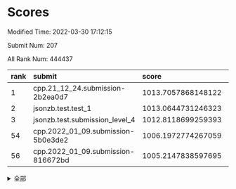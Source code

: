 # Scores

Modified Time: 2022-03-30 17:12:15

Submit Num: 207

All Rank Num: 444437

| rank |               submit               |       score        |       sigma        | pk_num |
| :--- | :--------------------------------- | :----------------- | :----------------- | :----- |
| 1    | cpp.21_12_24.submission-2b2ea0d7   | 1013.7057868148122 | 0.810504319789485  | 8586   |
| 2    | jsonzb.test.test_1                 | 1013.0644731246323 | 0.8235808156575418 | 8587   |
| 3    | jsonzb.test.submission_level_4     | 1012.8118699259393 | 0.8317039518015439 | 8588   |
| 54   | cpp.2022_01_09.submission-5b0e3de2 | 1006.1972774267059 | 0.7220346719286806 | 8587   |
| 56   | cpp.2022_01_09.submission-816672bd | 1005.2147838597695 | 0.7312484934955089 | 8588   |


<details>
<summary>全部</summary>

| rank |                 submit                 |       score        |       sigma        | pk_num |
| :--- | :------------------------------------- | :----------------- | :----------------- | :----- |
| 1    | cpp.21_12_24.submission-2b2ea0d7       | 1013.7057868148122 | 0.810504319789485  | 8586   |
| 2    | jsonzb.test.test_1                     | 1013.0644731246323 | 0.8235808156575418 | 8587   |
| 3    | jsonzb.test.submission_level_4         | 1012.8118699259393 | 0.8317039518015439 | 8588   |
| 4    | gobigger.level_3.submission_level_3_17 | 1011.378870794999  | 0.7749929710604436 | 8585   |
| 5    | gobigger.level_3.submission_level_3_25 | 1011.0245566213185 | 0.782193371496912  | 8588   |
| 6    | gobigger.level_3.submission_level_3_33 | 1010.9949436037723 | 0.7712863451323263 | 8590   |
| 7    | gobigger.level_3.submission_level_3_13 | 1010.9242421298414 | 0.7866027300993075 | 8588   |
| 8    | gobigger.level_3.submission_level_3_22 | 1010.8577168099105 | 0.7888213830354942 | 8585   |
| 9    | gobigger.level_3.submission_level_3_4  | 1010.8550196147953 | 0.7610016984104907 | 8590   |
| 10   | gobigger.level_3.submission_level_3_5  | 1010.7870137790642 | 0.7575038233523232 | 8587   |
| 11   | gobigger.level_3.submission_level_3_29 | 1010.7385936087519 | 0.7452659646962799 | 8590   |
| 12   | gobigger.level_3.submission_level_3_39 | 1010.73799453857   | 0.7638637669813512 | 8590   |
| 13   | gobigger.level_3.submission_level_3_15 | 1010.5969820965655 | 0.7603905424376713 | 8591   |
| 14   | gobigger.level_3.submission_level_3_11 | 1010.5324434370668 | 0.7650766755830224 | 8588   |
| 15   | gobigger.level_3.submission_level_3_8  | 1010.5317014369776 | 0.7472312019967213 | 8589   |
| 16   | gobigger.level_3.submission_level_3_41 | 1010.5259669277388 | 0.7708250411502905 | 8592   |
| 17   | gobigger.level_3.submission_level_3_24 | 1010.4972381904165 | 0.764822775884225  | 8586   |
| 18   | gobigger.level_3.submission_level_3_0  | 1010.4306454166465 | 0.7913988208548055 | 8586   |
| 19   | gobigger.level_3.submission_level_3_47 | 1010.3633732402169 | 0.747566303123704  | 8583   |
| 20   | gobigger.level_3.submission_level_3_18 | 1010.2703172262861 | 0.7711995767434404 | 8595   |
| 21   | gobigger.level_3.submission_level_3_36 | 1010.2536294272531 | 0.7536653254070074 | 8590   |
| 22   | gobigger.level_3.submission_level_3_32 | 1010.1923871469016 | 0.7779890059123331 | 8590   |
| 23   | gobigger.level_3.submission_level_3_35 | 1010.14077851305   | 0.7672371824397411 | 8585   |
| 24   | gobigger.level_3.submission_level_3_40 | 1009.9801765473263 | 0.7961027123083538 | 8589   |
| 25   | gobigger.level_3.submission_level_3_12 | 1009.9521093047258 | 0.7391705531183326 | 8587   |
| 26   | gobigger.level_3.submission_level_3_31 | 1009.9333915702119 | 0.7590881447548367 | 8584   |
| 27   | gobigger.level_3.submission_level_3_2  | 1009.9293835409044 | 0.7679434147503214 | 8585   |
| 28   | gobigger.level_3.submission_level_3_44 | 1009.9214489741829 | 0.7606673013728171 | 8587   |
| 29   | gobigger.level_3.submission_level_3_20 | 1009.8508519104006 | 0.7626485359514794 | 8585   |
| 30   | gobigger.level_3.submission_level_3_43 | 1009.7612147250021 | 0.7403742993739545 | 8586   |
| 31   | gobigger.level_3.submission_level_3_6  | 1009.7327040592968 | 0.7558267775268029 | 8583   |
| 32   | gobigger.level_3.submission_level_3_26 | 1009.6212251388141 | 0.7618445179555194 | 8592   |
| 33   | gobigger.level_3.submission_level_3_7  | 1009.6143935849008 | 0.7592954357300057 | 8588   |
| 34   | gobigger.level_3.submission_level_3_49 | 1009.5525071882265 | 0.7345020711820929 | 8588   |
| 35   | gobigger.level_3.submission_level_3_3  | 1009.4523191761257 | 0.7761588080199762 | 8587   |
| 36   | gobigger.level_3.submission_level_3_42 | 1009.427395675681  | 0.761328048653079  | 8585   |
| 37   | gobigger.level_3.submission_level_3_38 | 1009.4124711304698 | 0.7712846912967722 | 8588   |
| 38   | gobigger.level_3.submission_level_3_10 | 1009.3555018230629 | 0.7585114907925368 | 8589   |
| 39   | gobigger.level_3.submission_level_3_28 | 1009.2619170689924 | 0.7678378777636637 | 8586   |
| 40   | gobigger.level_3.submission_level_3_14 | 1009.2289390546275 | 0.747448129458199  | 8590   |
| 41   | gobigger.level_3.submission_level_3_21 | 1009.1470564945494 | 0.7453291975619541 | 8586   |
| 42   | gobigger.level_3.submission_level_3_19 | 1009.0726483779483 | 0.7427692175939994 | 8588   |
| 43   | gobigger.level_3.submission_level_3_23 | 1008.9579293717821 | 0.7497955249521254 | 8591   |
| 44   | gobigger.level_3.submission_level_3_46 | 1008.9216109368612 | 0.7464798660136831 | 8589   |
| 45   | gobigger.level_3.submission_level_3_1  | 1008.8293888395237 | 0.7345790141066315 | 8587   |
| 46   | gobigger.level_3.submission_level_3_27 | 1008.8269606006078 | 0.7533532026964548 | 8590   |
| 47   | gobigger.level_3.submission_level_3_9  | 1008.8033959579885 | 0.7590165196417062 | 8587   |
| 48   | gobigger.level_3.submission_level_3_34 | 1008.7875367576692 | 0.7513254694788737 | 8588   |
| 49   | gobigger.level_3.submission_level_3_48 | 1008.766096852245  | 0.7213925490283825 | 8588   |
| 50   | gobigger.level_3.submission_level_3_37 | 1008.5864768908791 | 0.7416379276066748 | 8586   |
| 51   | gobigger.level_3.submission_level_3_45 | 1008.4872279827623 | 0.7479335728893916 | 8590   |
| 52   | gobigger.level_3.submission_level_3_30 | 1008.3619545451352 | 0.7332303117863123 | 8586   |
| 53   | gobigger.level_3.submission_level_3_16 | 1007.8966169809866 | 0.7325728509186117 | 8581   |
| 54   | cpp.2022_01_09.submission-5b0e3de2     | 1006.1972774267059 | 0.7220346719286806 | 8587   |
| 55   | gobigger.level_1.submission_level_1_8  | 1005.4198872012915 | 0.7349789233274804 | 8594   |
| 56   | cpp.2022_01_09.submission-816672bd     | 1005.2147838597695 | 0.7312484934955089 | 8588   |
| 57   | gobigger.level_1.submission_level_1_31 | 1004.9139032737864 | 0.7165636061736267 | 8583   |
| 58   | gobigger.level_1.submission_level_1_27 | 1004.5522333958206 | 0.7248732291096671 | 8590   |
| 59   | gobigger.level_1.submission_level_1_5  | 1004.2832629423691 | 0.7226737996203975 | 8592   |
| 60   | gobigger.level_1.submission_level_1_41 | 1004.2756225607393 | 0.7166864380257287 | 8583   |
| 61   | gobigger.level_1.submission_level_1_12 | 1004.2401623907866 | 0.7183534474115486 | 8588   |
| 62   | gobigger.level_1.submission_level_1_34 | 1004.214065849842  | 0.7177695083120985 | 8585   |
| 63   | gobigger.level_1.submission_level_1_20 | 1004.1943470327933 | 0.7204380405381055 | 8588   |
| 64   | gobigger.level_1.submission_level_1_11 | 1004.1820163239888 | 0.7092879984914934 | 8584   |
| 65   | gobigger.level_1.submission_level_1_23 | 1004.176186774949  | 0.7146063249885464 | 8587   |
| 66   | gobigger.level_1.submission_level_1_14 | 1004.1059845886562 | 0.7207505311958629 | 8591   |
| 67   | gobigger.level_1.submission_level_1_29 | 1003.9384512999444 | 0.7124016677739345 | 8588   |
| 68   | gobigger.level_1.submission_level_1_15 | 1003.9107149504595 | 0.7137252407134851 | 8582   |
| 69   | gobigger.level_1.submission_level_1_9  | 1003.8833983981929 | 0.725527582366271  | 8591   |
| 70   | gobigger.level_1.submission_level_1_7  | 1003.8690583156887 | 0.7193876140512868 | 8590   |
| 71   | gobigger.level_1.submission_level_1_33 | 1003.6606964912972 | 0.7115157688418154 | 8588   |
| 72   | gobigger.level_1.submission_level_1_26 | 1003.6509928643184 | 0.7120742311705187 | 8589   |
| 73   | gobigger.level_1.submission_level_1_17 | 1003.6468567480581 | 0.7036366693967295 | 8591   |
| 74   | gobigger.level_1.submission_level_1_28 | 1003.5892010631819 | 0.7157960023028196 | 8584   |
| 75   | gobigger.level_1.submission_level_1_39 | 1003.5781395897255 | 0.719905896106758  | 8588   |
| 76   | gobigger.level_1.submission_level_1_16 | 1003.5386724069912 | 0.7072111350530267 | 8591   |
| 77   | gobigger.level_1.submission_level_1_37 | 1003.5318904922646 | 0.712793233594854  | 8593   |
| 78   | gobigger.level_1.submission_level_1_48 | 1003.4746481659084 | 0.7177690506669546 | 8587   |
| 79   | gobigger.level_1.submission_level_1_0  | 1003.4074835570706 | 0.7209337398214462 | 8586   |
| 80   | gobigger.level_1.submission_level_1_46 | 1003.3590600629997 | 0.7203189505695716 | 8583   |
| 81   | gobigger.level_1.submission_level_1_18 | 1003.3176151845785 | 0.7126466868833125 | 8593   |
| 82   | gobigger.level_1.submission_level_1_4  | 1003.2499532269395 | 0.7048172914458924 | 8588   |
| 83   | gobigger.level_1.submission_level_1_43 | 1003.2221782537188 | 0.7110525324397903 | 8588   |
| 84   | gobigger.level_1.submission_level_1_44 | 1003.219664615315  | 0.7296410499941929 | 8585   |
| 85   | gobigger.level_1.submission_level_1_32 | 1003.2110560882711 | 0.707087151176079  | 8590   |
| 86   | gobigger.level_1.submission_level_1_30 | 1003.2090072183896 | 0.7077304471540873 | 8590   |
| 87   | gobigger.level_1.submission_level_1_21 | 1003.0698379840179 | 0.7192989038783929 | 8589   |
| 88   | gobigger.level_1.submission_level_1_42 | 1003.0675225415272 | 0.7249676463707635 | 8590   |
| 89   | gobigger.level_1.submission_level_1_13 | 1002.9576856693539 | 0.7224342294425253 | 8585   |
| 90   | gobigger.level_1.submission_level_1_45 | 1002.935263961043  | 0.7190451537041341 | 8586   |
| 91   | gobigger.level_1.submission_level_1_47 | 1002.8314982918077 | 0.7128302427625846 | 8591   |
| 92   | gobigger.level_1.submission_level_1_40 | 1002.7971147697274 | 0.7225424837228984 | 8588   |
| 93   | gobigger.level_1.submission_level_1_1  | 1002.7679432624952 | 0.7197453713369002 | 8585   |
| 94   | gobigger.level_1.submission_level_1_24 | 1002.7146999343317 | 0.6997082418625397 | 8590   |
| 95   | gobigger.level_1.submission_level_1_25 | 1002.6146108154883 | 0.7219994942611766 | 8587   |
| 96   | gobigger.level_1.submission_level_1_38 | 1002.6031544158932 | 0.7183949186227874 | 8588   |
| 97   | gobigger.level_1.submission_level_1_10 | 1002.5510384803688 | 0.7111940559264297 | 8591   |
| 98   | gobigger.level_1.submission_level_1_36 | 1002.5434287221013 | 0.7165729859126497 | 8593   |
| 99   | gobigger.level_1.submission_level_1_22 | 1002.5427044592027 | 0.715331199636756  | 8587   |
| 100  | gobigger.level_1.submission_level_1_3  | 1002.4459942814685 | 0.7004581829409802 | 8587   |
| 101  | gobigger.level_1.submission_level_1_19 | 1002.4219434424575 | 0.7121805308264008 | 8584   |
| 102  | gobigger.level_1.submission_level_1_2  | 1002.244923122982  | 0.7201511263892777 | 8592   |
| 103  | gobigger.level_1.submission_level_1_6  | 1002.1698049787522 | 0.717082544801537  | 8588   |
| 104  | gobigger.level_1.submission_level_1_49 | 1002.1167692033563 | 0.711936832244326  | 8589   |
| 105  | gobigger.level_1.submission_level_1_35 | 1001.9578756706785 | 0.7030868467617034 | 8587   |
| 106  | gobigger.random.submission_random_31   | 997.291984271462   | 0.7071596980393713 | 8592   |
| 107  | gobigger.random.submission_random_12   | 996.9287152944338  | 0.7062961537935604 | 8584   |
| 108  | gobigger.random.submission_random_49   | 996.7738106278231  | 0.7075787124173144 | 8588   |
| 109  | gobigger.random.submission_random_7    | 996.693729242012   | 0.7021859178375669 | 8589   |
| 110  | gobigger.random.submission_random_44   | 996.6844242064989  | 0.7222591432098543 | 8586   |
| 111  | gobigger.random.submission_random_29   | 996.5103952269769  | 0.7027054227521727 | 8585   |
| 112  | gobigger.random.submission_random_8    | 996.4626818733745  | 0.7056677521270293 | 8587   |
| 113  | gobigger.random.submission_random_15   | 996.4094565216615  | 0.7092127632964743 | 8586   |
| 114  | gobigger.random.submission_random_10   | 996.390951091264   | 0.7072560633151393 | 8590   |
| 115  | gobigger.random.submission_random_41   | 996.3891527338827  | 0.7056539647309497 | 8588   |
| 116  | gobigger.random.submission_random_5    | 996.3348289993461  | 0.7072916970081338 | 8591   |
| 117  | gobigger.random.submission_random_9    | 996.2861192066576  | 0.7253362161114204 | 8591   |
| 118  | gobigger.random.submission_random_16   | 996.2216181035594  | 0.7147049151969936 | 8588   |
| 119  | gobigger.random.submission_random_22   | 996.1884099338816  | 0.7079710167078738 | 8591   |
| 120  | gobigger.random.submission_random_20   | 996.1778105542166  | 0.7227764109878564 | 8589   |
| 121  | gobigger.random.submission_random_19   | 996.1353900086232  | 0.7018110582569516 | 8591   |
| 122  | gobigger.random.submission_random_18   | 996.1261147350546  | 0.7069394867010418 | 8585   |
| 123  | gobigger.random.submission_random_4    | 996.0344759924748  | 0.7140636611881866 | 8582   |
| 124  | gobigger.random.submission_random_24   | 995.9572150014578  | 0.7041013143119783 | 8589   |
| 125  | gobigger.random.submission_random_26   | 995.92472747384    | 0.7062991266680647 | 8585   |
| 126  | gobigger.random.submission_random_34   | 995.915991444168   | 0.7014451185417603 | 8592   |
| 127  | gobigger.random.submission_random_0    | 995.9094794404947  | 0.6965088357715099 | 8588   |
| 128  | gobigger.random.submission_random_32   | 995.8748898515003  | 0.7090892164858482 | 8587   |
| 129  | gobigger.random.submission_random_21   | 995.8526463348695  | 0.7222346370397447 | 8588   |
| 130  | gobigger.random.submission_random_17   | 995.8248860830283  | 0.7130296745472119 | 8590   |
| 131  | gobigger.random.submission_random_6    | 995.8094599505688  | 0.7191348659485196 | 8590   |
| 132  | gobigger.random.submission_random_35   | 995.8061953030126  | 0.7004295628635503 | 8587   |
| 133  | gobigger.random.submission_random_39   | 995.757307315451   | 0.7108835888266168 | 8586   |
| 134  | gobigger.random.submission_random_23   | 995.7532386954106  | 0.7117682463959984 | 8590   |
| 135  | gobigger.random.submission_random_36   | 995.6493771541855  | 0.7090203024645935 | 8587   |
| 136  | gobigger.random.submission_random_1    | 995.6191428390898  | 0.7122572671325824 | 8591   |
| 137  | gobigger.random.submission_random_47   | 995.6111324788668  | 0.7151018871387766 | 8587   |
| 138  | gobigger.random.submission_random_30   | 995.6099608988184  | 0.7094376343037981 | 8590   |
| 139  | gobigger.random.submission_random_25   | 995.6076908170488  | 0.718212922918035  | 8588   |
| 140  | gobigger.random.submission_random_14   | 995.583882244747   | 0.7123691764702422 | 8586   |
| 141  | gobigger.random.submission_random_37   | 995.5406226318773  | 0.7023222749937117 | 8583   |
| 142  | gobigger.random.submission_random_3    | 995.5291592491922  | 0.7020490284152069 | 8589   |
| 143  | gobigger.random.submission_random_2    | 995.4311202546164  | 0.7173003139038299 | 8591   |
| 144  | gobigger.random.submission_random_43   | 995.3314482334235  | 0.7154821021129845 | 8584   |
| 145  | gobigger.random.submission_random_38   | 995.3153283787273  | 0.72105401511229   | 8588   |
| 146  | gobigger.random.submission_random_48   | 995.2835803753086  | 0.7185998099349492 | 8592   |
| 147  | gobigger.random.submission_random_42   | 995.2401710824466  | 0.7091469275464772 | 8590   |
| 148  | gobigger.random.submission_random_45   | 995.2121135252763  | 0.7037799115280481 | 8585   |
| 149  | gobigger.random.submission_random_13   | 995.2016449268723  | 0.700645392888254  | 8588   |
| 150  | gobigger.random.submission_random_46   | 995.1356080952171  | 0.7237676946594304 | 8589   |
| 151  | gobigger.random.submission_random_40   | 995.0699311791267  | 0.7179800274617575 | 8586   |
| 152  | gobigger.random.submission_random_28   | 995.0515549579219  | 0.7050354241081372 | 8585   |
| 153  | gobigger.random.submission_random_11   | 995.0393254577565  | 0.7014152943814321 | 8591   |
| 154  | gobigger.random.submission_random_27   | 994.9974248967401  | 0.7083721931795842 | 8591   |
| 155  | gobigger.level_2.submission_level_2_13 | 994.9339867566314  | 0.7325410926008475 | 8590   |
| 156  | gobigger.random.submission_random_33   | 994.9265923475094  | 0.7095223887144528 | 8594   |
| 157  | gobigger.level_2.submission_level_2_47 | 993.7496109677948  | 0.7368321074237942 | 8588   |
| 158  | gobigger.level_2.submission_level_2_33 | 993.6827046505449  | 0.7288721934717478 | 8589   |
| 159  | gobigger.level_2.submission_level_2_46 | 993.588044859594   | 0.7345669417312818 | 8588   |
| 160  | gobigger.level_2.submission_level_2_45 | 993.1541853632017  | 0.7313994265341442 | 8582   |
| 161  | gobigger.level_2.submission_level_2_30 | 993.1026632053827  | 0.7406557709126834 | 8590   |
| 162  | gobigger.level_2.submission_level_2_24 | 993.0533505496692  | 0.7413782652396138 | 8588   |
| 163  | gobigger.level_2.submission_level_2_31 | 993.025748037063   | 0.7416160582813354 | 8589   |
| 164  | gobigger.level_2.submission_level_2_38 | 993.0113149762144  | 0.7566035452750536 | 8591   |
| 165  | gobigger.level_2.submission_level_2_18 | 992.9231275140098  | 0.7389422621393398 | 8590   |
| 166  | gobigger.level_2.submission_level_2_42 | 992.9202721102499  | 0.7499925452572507 | 8593   |
| 167  | gobigger.level_2.submission_level_2_17 | 992.8560127883676  | 0.7329123727713533 | 8583   |
| 168  | gobigger.level_2.submission_level_2_4  | 992.8444940812263  | 0.7400583420034983 | 8584   |
| 169  | gobigger.level_2.submission_level_2_8  | 992.8395951304184  | 0.7489427677263312 | 8590   |
| 170  | gobigger.level_2.submission_level_2_44 | 992.83902927891    | 0.7261707178945389 | 8593   |
| 171  | gobigger.level_2.submission_level_2_19 | 992.8150485964313  | 0.7393995136454705 | 8589   |
| 172  | gobigger.level_2.submission_level_2_23 | 992.798630189074   | 0.7261592242094416 | 8592   |
| 173  | gobigger.level_2.submission_level_2_6  | 992.7007873056602  | 0.7431867996566446 | 8587   |
| 174  | gobigger.level_2.submission_level_2_25 | 992.6519427530715  | 0.7510147083824936 | 8590   |
| 175  | gobigger.level_2.submission_level_2_7  | 992.6159243965196  | 0.7403671008431421 | 8586   |
| 176  | gobigger.level_2.submission_level_2_1  | 992.5726698822581  | 0.7373907454864561 | 8589   |
| 177  | gobigger.level_2.submission_level_2_41 | 992.4877674435443  | 0.7292782399266114 | 8590   |
| 178  | gobigger.level_2.submission_level_2_0  | 992.4832932904109  | 0.7388176583052849 | 8581   |
| 179  | gobigger.level_2.submission_level_2_32 | 992.4463313329643  | 0.7397847624004446 | 8591   |
| 180  | gobigger.level_2.submission_level_2_21 | 992.44553076165    | 0.739720936226497  | 8587   |
| 181  | gobigger.level_2.submission_level_2_48 | 992.4239414077801  | 0.7363316705289265 | 8594   |
| 182  | gobigger.level_2.submission_level_2_34 | 992.3619846300849  | 0.7286618280448618 | 8588   |
| 183  | gobigger.level_2.submission_level_2_20 | 992.3227830593613  | 0.748157931963628  | 8591   |
| 184  | gobigger.level_2.submission_level_2_29 | 992.2700303875268  | 0.7666982156244528 | 8589   |
| 185  | gobigger.level_2.submission_level_2_5  | 992.2691146247698  | 0.7342898506344047 | 8590   |
| 186  | gobigger.level_2.submission_level_2_36 | 992.1991048756705  | 0.7400319104013661 | 8588   |
| 187  | gobigger.level_2.submission_level_2_28 | 992.0520457646955  | 0.7342207085858508 | 8589   |
| 188  | gobigger.level_2.submission_level_2_26 | 992.0265114556738  | 0.7626806724616356 | 8588   |
| 189  | gobigger.level_2.submission_level_2_16 | 992.0021605646273  | 0.7339733952702707 | 8593   |
| 190  | gobigger.level_2.submission_level_2_3  | 991.9848548260777  | 0.7743270400855646 | 8587   |
| 191  | gobigger.level_2.submission_level_2_12 | 991.9533808791198  | 0.7486826423742684 | 8588   |
| 192  | gobigger.level_2.submission_level_2_39 | 991.883921228599   | 0.7515508525284236 | 8590   |
| 193  | gobigger.level_2.submission_level_2_43 | 991.8758184181934  | 0.7347271733243881 | 8588   |
| 194  | gobigger.level_2.submission_level_2_35 | 991.8217407626418  | 0.730685041828972  | 8587   |
| 195  | gobigger.level_2.submission_level_2_9  | 991.8026377217991  | 0.7369665904238396 | 8588   |
| 196  | gobigger.level_2.submission_level_2_22 | 991.7840158505462  | 0.7678209373810112 | 8591   |
| 197  | gobigger.level_2.submission_level_2_10 | 991.5884776079037  | 0.7486911910632927 | 8594   |
| 198  | gobigger.level_2.submission_level_2_2  | 991.5539938082203  | 0.7476285093820737 | 8588   |
| 199  | gobigger.level_2.submission_level_2_49 | 991.51560744103    | 0.7469767057828798 | 8581   |
| 200  | gobigger.level_2.submission_level_2_27 | 991.4151908376924  | 0.7527351592067514 | 8594   |
| 201  | gobigger.level_2.submission_level_2_15 | 991.3879485806535  | 0.742067882811322  | 8590   |
| 202  | gobigger.level_2.submission_level_2_11 | 991.0326410828005  | 0.7596138662290914 | 8585   |
| 203  | gobigger.level_2.submission_level_2_40 | 990.9040872081041  | 0.7580984862832325 | 8587   |
| 204  | gobigger.level_2.submission_level_2_37 | 990.5568646397527  | 0.7673332857492583 | 8586   |
| 205  | gobigger.level_2.submission_level_2_14 | 990.5236989667535  | 0.7714572076924674 | 8592   |
| 206  | gobigger.none.submission_none_1        | 977.3274815117085  | 1.4656158910031285 | 8588   |
| 207  | gobigger.none.submission_none_0        | 976.614230853231   | 1.4070756194242269 | 8590   |

</details>